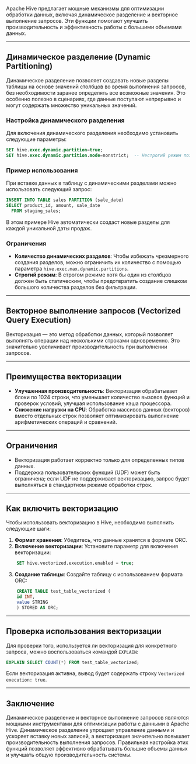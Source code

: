 
Apache Hive предлагает мощные механизмы для оптимизации обработки данных, включая динамическое разделение и векторное выполнение запросов. Эти функции помогают улучшить производительность и эффективность работы с большими объемами данных.

---
## Динамическое разделение (Dynamic Partitioning)

Динамическое разделение позволяет создавать новые разделы таблицы на основе значений столбцов во время выполнения запросов, без необходимости заранее определять все возможные значения. Это особенно полезно в сценариях, где данные поступают непрерывно и могут содержать множество уникальных значений.

### Настройка динамического разделения
Для включения динамического разделения необходимо установить следующие параметры:
```sql
SET hive.exec.dynamic.partition=true; 
SET hive.exec.dynamic.partition.mode=nonstrict;  -- Нестрогий режим позволяет создавать динамические разделы
```

### Пример использования
При вставке данных в таблицу с динамическими разделами можно использовать следующий запрос:
```sql
INSERT INTO TABLE sales PARTITION (sale_date) 
SELECT product_id, amount, sale_date 
  FROM staging_sales;
```
В этом примере Hive автоматически создаст новые разделы для каждой уникальной даты продаж.

### Ограничения

- **Количество динамических разделов**: Чтобы избежать чрезмерного создания разделов, можно ограничить их количество с помощью параметра `hive.exec.max.dynamic.partitions`.
- **Строгий режим**: В строгом режиме хотя бы один из столбцов должен быть статическим, чтобы предотвратить создание слишком большого количества разделов без фильтрации.
---

## Векторное выполнение запросов (Vectorized Query Execution)

Векторизация — это метод обработки данных, который позволяет выполнять операции над несколькими строками одновременно. Это значительно увеличивает производительность при выполнении запросов.

---

## Преимущества векторизации

- **Улучшенная производительность**: Векторизация обрабатывает блоки по 1024 строки, что уменьшает количество вызовов функций и проверок условий, улучшая использование кэша процессора.
- **Снижение нагрузки на CPU**: Обработка массивов данных (векторов) вместо отдельных строк позволяет оптимизировать выполнение арифметических операций и сравнений.

---

## Ограничения

- Векторизация работает корректно только для определенных типов данных.
- Поддержка пользовательских функций (UDF) может быть ограничена; если UDF не поддерживает векторизацию, запрос будет выполняться в стандартном режиме обработки строк.

---

## Как включить векторизацию

Чтобы использовать векторизацию в Hive, необходимо выполнить следующие шаги:
1. **Формат хранения**: Убедитесь, что данные хранятся в формате ORC.
2. **Включение векторизации**: Установите параметр для включения векторизации:
```sql
    SET hive.vectorized.execution.enabled = true;
```
3. **Создание таблицы**: Создайте таблицу с использованием формата ORC:
```sql
    CREATE TABLE test_table_vectorized (     
    id INT,    
    value STRING 
	) STORED AS ORC;
```
---

## Проверка использования векторизации

Для проверки того, используется ли векторизация для конкретного запроса, можно воспользоваться командой `EXPLAIN`:

```sql
EXPLAIN SELECT COUNT(*) FROM test_table_vectorized;
```
Если векторизация активна, вывод будет содержать строку `Vectorized execution: true`.

---
## Заключение

Динамическое разделение и векторное выполнение запросов являются мощными инструментами для оптимизации работы с данными в Apache Hive. Динамическое разделение упрощает управление данными и ускоряет вставку новых записей, а векторизация значительно повышает производительность выполнения запросов. Правильная настройка этих функций позволяет эффективно обрабатывать большие объемы данных и улучшать общую производительность системы.